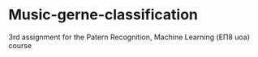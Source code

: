 # Music-gerne-classification
3rd assignment for the Patern Recognition, Machine Learning (ΕΠ8 uoa) course
